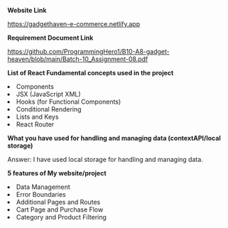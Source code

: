 **Website Link**

https://gadgethaven-e-commerce.netlify.app



**Requirement Document Link**

https://github.com/ProgrammingHero1/B10-A8-gadget-heaven/blob/main/Batch-10_Assignment-08.pdf



**List of React Fundamental concepts used in the project**

<li>Components</li>
<li>JSX (JavaScript XML)</li>
<li>Hooks (for Functional Components)</li>
<li>Conditional Rendering</li>
<li>Lists and Keys</li>
<li>React Router</li>


**What you have used for handling and managing data (contextAPI/local storage)**

Answer: I have used local storage for handling and managing data.


**5 features of My website/project**

<li>Data Management</li>
<li>Error Boundaries</li>
<li>Additional Pages and Routes</li>
<li>Cart Page and Purchase Flow</li>
<li>Category and Product Filtering</li>
